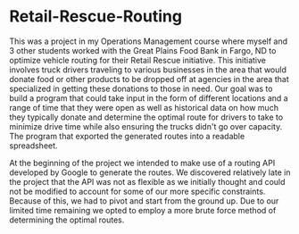 # Retail-Rescue-Routing
This was a project in my Operations Management course where myself and 3 other students worked with the Great Plains Food Bank in Fargo, ND to optimize vehicle routing for their Retail Rescue initiative. This initiative involves truck drivers traveling to various businesses in the area that would donate food or other products to be dropped off at agencies in the area that specialized in getting these donations to those in need. Our goal was to build a program that could take input in the form of different locations and a range of time that they were open as well as historical data on how much they typically donate and determine the optimal route for drivers to take to minimize drive time while also ensuring the trucks didn't go over capacity. The program that exported the generated routes into a readable spreadsheet. 

At the beginning of the project we intended to make use of a routing API developed by Google to generate the routes. We discovered relatively late in the project that the API was not as flexible as we initially thought and could not be modified to account for some of our more specific constraints. Because of this, we had to pivot and start from the ground up. Due to our limited time remaining we opted to employ a more brute force method of determining the optimal routes. 

